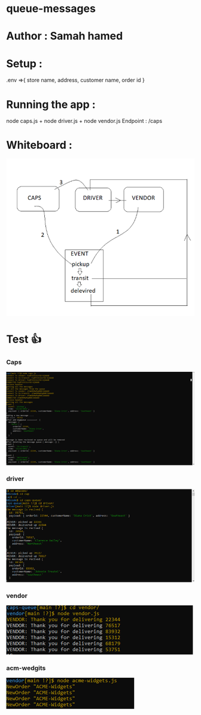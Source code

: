 
# queue-messages
# Author : Samah hamed
# Setup : 
.env =>{ store name, address, customer name, order id }

# Running the app :
 node caps.js + node driver.js + node vendor.js
Endpoint : /caps

# Whiteboard :
![](caps-lab13.png)

# Test 👍
### Caps
![](cd13-1.PNG)
### driver 
![](cd13-2.PNG)
### vendor
![](cd13-3.PNG)
### acm-wedgits 
![](cd13-4.PNG)